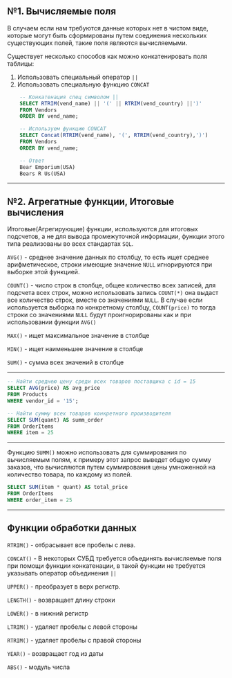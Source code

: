 №1. Вычисляемые поля
---

В случаем если нам требуются данные которых нет в чистом виде, которые могут быть 
сформированы путем соединения нескольких существующих полей, такие поля являются 
вычисляемыми.

Существует несколько способов как можно конкатенировать поля таблицы:

1) Использовать специальный оператор `||` 
2) Использовать специальную функцию `CONCAT`

```sql
    -- Конкатенация спец символом ||
    SELECT RTRIM(vend_name) || '(' || RTRIM(vend_country) ||')'
    FROM Vendors
    ORDER BY vend_name;

    -- Используем функцию CONCAT
    SELECT Concat(RTRIM(vend_name), '(', RTRIM(vend_country),')')
    FROM Vendors
    ORDER BY vend_name;

    -- Ответ
    Bear Emporium(USA)
    Bears R Us(USA)
```

---
№2. Агрегатные функции, Итоговые вычисления
---
Итоговые(Агрегирующие) функции, используются для итоговых подсчетов, а не 
для вывода промежуточной информации, функции этого типа реализованы во 
всех стандартах `SQL`.

`AVG()` - среднее значение данных по столбцу, то есть ищет среднее 
арифметическое, строки имеющие значение `NULL` игнорируются при выборке
этой функцией.

`COUNT()` - число строк в столбце, общее количество всех записей, для 
подсчета всех строк, можно использовать запись `COUNT(*)` она выдаст все
количество строк, вместе со значениями `NULL`. В случае если используется
выборка по конкретному столбцу, `COUNT(price)` то тогда строки со значениями
`NULL` будут проигнорированы как и при использовании функции `AVG()`

`MAX()` - ищет максимальное значение в столбце

`MIN()` - ищет наименьшее значение в столбце

`SUM()` - сумма всех значений в столбце

---

```sql
-- Найти среднею цену среди всех товаров поставщика с id = 15
SELECT AVG(price) AS avg_price
FROM Products 
WHERE vendor_id = '15'; 
```

```sql
-- Найти сумму всех товаров конкретного производителя  
SELECT SUM(quant) AS summ_order
FROM OrderItems
WHERE item = 25
```

---

Функцию `SUMM()` можно использовать для суммирования по вычисляемым полям,
к примеру этот запрос выведет общую сумму заказов, что вычисляются путем 
суммирования цены умноженной на количество товара, по каждому из полей.
```sql
SELECT SUM(item * quant) AS total_price
FROM OrderItems
WHERE order_item = 25
```

---
Функции обработки данных
---

`RTRIM()`  - отбрасывает все пробелы с лева.

`CONCAT()` - В некоторых СУБД требуется объединять вычисляемые поля при помощи функции
конкатенации, в такой функции не требуется указывать оператор объединения `||`

`UPPER()` - преобразует в верх регистр.

`LENGTH()` - возвращает длину строки

[//]: # (LEN&#40;&#41;)

`LOWER()` - в нижний регистр

[//]: # (LCASE&#40;&#41;)

`LTRIM()` - удаляет пробелы с левой стороны

`RTRIM()` - удаляет пробелы с правой стороны

[//]: # (to_char&#40;&#41;)

[//]: # (to_number&#40;&#41;)

[//]: # (to_date&#40;&#41;)

`YEAR()` - возвращает год из даты

`ABS()` - модуль числа
